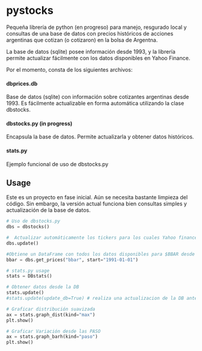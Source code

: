 # pystocks
Pequeña librería de python (en progreso) para manejo, resgurado local y consultas de una base de datos
con precios históricos de acciones argentinas que cotizan (o cotizaron) en la bolsa de Argentna.

La base de datos (sqlite) posee información desde 1993, y la librería permite actualizar fácilmente
con los datos disponibles en Yahoo Finance.

Por el momento, consta de los siguientes archivos:

#### dbprices.db
Base de datos (sqlite) con información sobre cotizantes argentinas desde 1993. Es fácilmente actualizable
en forma automática utilizando la clase dbstocks.

#### dbstocks.py (in progress)
Encapsula la base de datos. Permite actualizarla y obtener datos históricos.

#### stats.py
Ejemplo funcional de uso de dbstocks.py

## Usage
Este es un proyecto en fase inicial. Aún se necesita bastante limpieza del código.
Sin embargo, la versión actual funciona bien consultas simples y actualización de la base de datos.

```python
# Uso de dbstocks.py
dbs = dbstocks()

#  Actualizar automáticamente los tickers para los cuales Yahoo finance tiene datos.
dbs.update()  

#Obtiene un DataFrame con todos los datos disponibles para $BBAR desde 1991.
bbar = dbs.get_prices("bbar", start="1991-01-01") 

# stats.py usage
stats = DBstats()

# Obtener datos desde la DB
stats.update()
#stats.update(update_db=True) # realiza una actualizacion de la DB antes de asignar los datos a stats

# Graficar distribución suavizada
ax = stats.graph_dist(kind="max")
plt.show()

# Graficar Variación desde las PASO
ax = stats.graph_barh(kind="paso")
plt.show()
```
